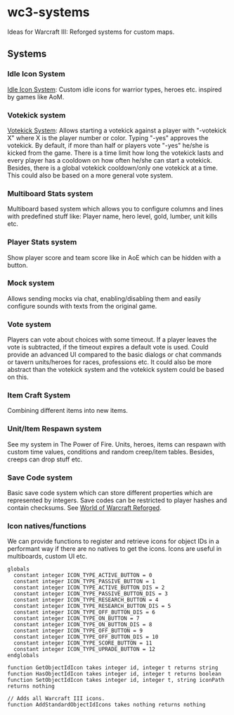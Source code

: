 # wc3-systems

Ideas for Warcraft III: Reforged systems for custom maps.

## Systems

### Idle Icon System

[Idle Icon System](https://github.com/tdauth/wc3-idle-icon-system): Custom idle icons for warrior types, heroes etc. inspired by games like AoM.

### Votekick system

[Votekick System](https://github.com/tdauth/wc3-votekick-system): Allows starting a votekick against a player with "-votekick X" where X is the player number or color. Typing "-yes" approves the votekick. By default, if more than half or players vote "-yes" he/she is kicked from the game. There is a time limit how long the votekick lasts and every player has a cooldown on how often he/she can start a votekick. Besides, there is a global votekick cooldown/only one votekick at a time.
This could also be based on a more general vote system.

### Multiboard Stats system

Multiboard based system which allows you to configure columns and lines with predefined stuff like: Player name, hero level, gold, lumber, unit kills etc.

### Player Stats system

Show player score and team score like in AoE which can be hidden with a button.

### Mock system

Allows sending mocks via chat, enabling/disabling them and easily configure sounds with texts from the original game.

### Vote system

Players can vote about choices with some timeout. If a player leaves the vote is subtracted, if the timeout expires a default vote is used.
Could provide an advanced UI compared to the basic dialogs or chat commands or tavern units/heroes for races, professions etc.
It could also be more abstract than the votekick system and the votekick system could be based on this.


### Item Craft System

Combining different items into new items.

### Unit/Item Respawn system

See my system in The Power of Fire. Units, heroes, items can respawn with custom time values, conditions and random creep/item tables. Besides, creeps can drop stuff etc.

### Save Code system

Basic save code system which can store different properties which are represented by integers. Save codes can be restricted to player hashes and contain checksums. See [World of Warcraft Reforged](https://github.com/tdauth/wowr).

### Icon natives/functions

We can provide functions to register and retrieve icons for object IDs in a performant way if there are no natives to get the icons.
Icons are useful in multiboards, custom UI etc.

```
globals
  constant integer ICON_TYPE_ACTIVE_BUTTON = 0
  constant integer ICON_TYPE_PASSIVE_BUTTON = 1
  constant integer ICON_TYPE_ACTIVE_BUTTON_DIS = 2
  constant integer ICON_TYPE_PASSIVE_BUTTON_DIS = 3
  constant integer ICON_TYPE_RESEARCH_BUTTON = 4
  constant integer ICON_TYPE_RESEARCH_BUTTON_DIS = 5
  constant integer ICON_TYPE_OFF_BUTTON_DIS = 6
  constant integer ICON_TYPE_ON_BUTTON = 7
  constant integer ICON_TYPE_ON_BUTTON_DIS = 8
  constant integer ICON_TYPE_OFF_BUTTON = 9
  constant integer ICON_TYPE_OFF_BUTTON_DIS = 10
  constant integer ICON_TYPE_SCORE_BUTTON = 11
  constant integer ICON_TYPE_UPRADE_BUTTON = 12
endglobals

function GetObjectIdIcon takes integer id, integer t returns string
function HasObjectIdIcon takes integer id, integer t returns boolean
function SetObjectIdIcon takes integer id, integer t, string iconPath returns nothing

// Adds all Warcraft III icons.
function AddStandardObjectIdIcons takes nothing returns nothing
```

